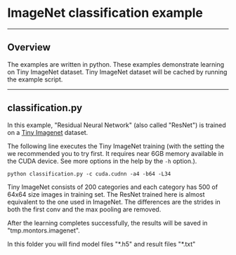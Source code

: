 ﻿# ImageNet classification example

---

## Overview

The examples are written in python. These examples demonstrate learning on Tiny ImageNet dataset.
Tiny ImageNet dataset will be cached by running the example script.

---

## classification.py

In this example, "Residual Neural Network" (also called "ResNet") is trained on a [Tiny Imagenet](https://tiny-imagenet.herokuapp.com/) dataset.

The following line executes the Tiny ImageNet training (with the setting the we recommended you to try first. It requires near 6GB memory available in the CUDA device. See more options in the help by the `-h` option.).

```
python classification.py -c cuda.cudnn -a4 -b64 -L34
```

Tiny ImageNet consists of 200 categories and each category has 500 of 64x64 size images in training set.
The ResNet trained here is almost equivalent to the one used in ImageNet.
The differences are the strides in both the first conv and the max pooling are removed.

After the learning completes successfully, the results will be saved in "tmp.montors.imagenet".

In this folder you will find model files "\*.h5" and result files "\*.txt"

